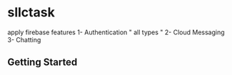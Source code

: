 # sllctask
apply firebase features
1- Authentication " all types "
2- Cloud Messaging
3- Chatting

## Getting Started
